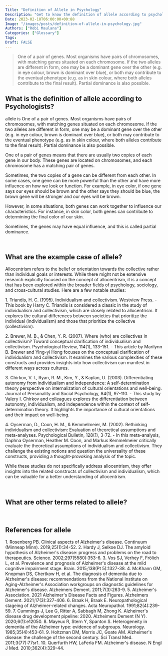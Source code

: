 ```yaml
---
Title: "Definition of Allele in Psychology"
Description: "Get to know the definition of allele according to psychologists."
Date: 2023-02-18T06:00:00+00:88
Image: "/images/posts/definition-of-allele-in-psychology.jpg"
Authors: ["Robi Maulana"]
Categories: ["Glossary"]
Tags: 
Draft: FALSE
---
```





> One of a pair of genes. Most organisms have pairs of chromosomes, with matching genes situated on each chromosome. If the two alleles are different in form, one may be a dominant gene over the other (e.g. in eye colour, brown is dominant over blue), or both may contribute to the eventual phenotype (e.g. as in skin colour, where both alleles contribute to the final result). Partial dominance is also possible.

## What is the definition of allele according to Psychologists?

allele is One of a pair of genes. Most organisms have pairs of chromosomes, with matching genes situated on each chromosome. If the two alleles are different in form, one may be a dominant gene over the other (e.g. in eye colour, brown is dominant over blue), or both may contribute to the eventual phenotype (e.g. as in skin colour, where both alleles contribute to the final result). Partial dominance is also possible.

One of a pair of genes means that there are usually two copies of each gene in our body. These genes are located on chromosomes, and each chromosome has a matching pair of genes.

Sometimes, the two copies of a gene can be different from each other. In some cases, one gene can be more powerful than the other and have more influence on how we look or function. For example, in eye color, if one gene says our eyes should be brown and the other says they should be blue, the brown gene will be stronger and our eyes will be brown.

However, in some situations, both genes can work together to influence our characteristics. For instance, in skin color, both genes can contribute to determining the final color of our skin.

Sometimes, the genes may have equal influence, and this is called partial dominance.

 

## What are the example case of allele?

Allocentrism refers to the belief or orientation towards the collective rather than individual goals or interests. While there might not be extensive research explicitly focused on the concept of allocentrism, it is a concept that has been explored within the broader fields of psychology, sociology, and cross-cultural studies. Here are a few notable studies:

1\. Triandis, H. C. (1995). Individualism and collectivism. Westview Press. - This book by Harry C. Triandis is considered a classic in the study of individualism and collectivism, which are closely related to allocentrism. It explores the cultural differences between societies that prioritize the individual (individualism) and those that prioritize the collective (collectivism).

2\. Brewer, M. B., & Chen, Y. R. (2007). Where (who) are collectives in collectivism? Toward conceptual clarification of individualism and collectivism. Psychological Review, 114(1), 133-151. - This article by Marilynn B. Brewer and Ying-yi Hong focuses on the conceptual clarification of individualism and collectivism. It examines the various complexities of these constructs and provides insights into how collectivism can manifest in different ways across cultures.

3\. Chirkov, V. I., Ryan, R. M., Kim, Y., & Kaplan, U. (2003). Differentiating autonomy from individualism and independence: A self-determination theory perspective on internalization of cultural orientations and well-being. Journal of Personality and Social Psychology, 84(1), 97-110. - This study by Valery I. Chirkov and colleagues explores the differentiation between autonomy, individualism, and independence within the context of self-determination theory. It highlights the importance of cultural orientations and their impact on well-being.

4\. Oyserman, D., Coon, H. M., & Kemmelmeier, M. (2002). Rethinking individualism and collectivism: Evaluation of theoretical assumptions and meta-analyses. Psychological Bulletin, 128(1), 3-72. - In this meta-analysis, Daphna Oyserman, Heather M. Coon, and Markus Kemmelmeier critically evaluate the theoretical assumptions of individualism and collectivism. They challenge the existing notions and question the universality of these constructs, providing a thought-provoking analysis of the topic.

While these studies do not specifically address allocentrism, they offer insights into the related constructs of collectivism and individualism, which can be valuable for a better understanding of allocentrism.

 

## What are other terms related to allele?

 

## References for allele

1\. Rosenberg PB. Clinical aspects of Alzheimer's disease. Continuum (Minneap Minn). 2019;25(1):34-52. 2. Hardy J, Selkoe DJ. The amyloid hypothesis of Alzheimer's disease: progress and problems on the road to therapeutics. Science. 2002;297(5580):353-6. 3. Vos SJ, Verhey F, Frölich L, et al. Prevalence and prognosis of Alzheimer's disease at the mild cognitive impairment stage. Brain. 2015;138(Pt 5):1327-38. 4. McKhann GM, Knopman DS, Chertkow H, et al. The diagnosis of dementia due to Alzheimer's disease: recommendations from the National Institute on Aging-Alzheimer's Association workgroups on diagnostic guidelines for Alzheimer's disease. Alzheimers Dement. 2011;7(3):263-9. 5. Alzheimer's Association. 2021 Alzheimer's Disease Facts and Figures. Alzheimers Dement. 2021;17(3):327-406. 6. Braak H, Braak E. Neuropathological stageing of Alzheimer-related changes. Acta Neuropathol. 1991;82(4):239-59. 7. Cummings J, Lee G, Ritter A, Sabbagh M, Zhong K. Alzheimer's disease drug development pipeline: 2020. Alzheimers Dement (N Y). 2020;6(1):e12050. 8. Mayeux R, Stern Y, Spanton S. Heterogeneity in dementia of the Alzheimer type: evidence of subgroups. Neurology. 1985;35(4):453-61. 9. Holtzman DM, Morris JC, Goate AM. Alzheimer's disease: the challenge of the second century. Sci Transl Med. 2011;3(77):77sr1. 10. Querfurth HW, LaFerla FM. Alzheimer's disease. N Engl J Med. 2010;362(4):329-44.
